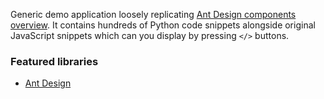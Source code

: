 Generic demo application loosely replicating [Ant Design components overview](https://ant.design/components/overview/). It contains hundreds of Python code snippets alongside original JavaScript snippets which can you display by pressing `</>` buttons.

### Featured libraries
- [Ant Design](internal:website.render.libraries/antd.md)